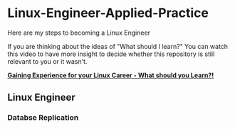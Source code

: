 # Linux-Engineer-Applied-Practice
Here are my steps to becoming a Linux Engineer

If you are thinking about the ideas of "What should I learn?" You can watch this video to have more insight to decide whether this repository is still relevant to you or it wasn't.

[**Gaining Experience for your Linux Career - What should you Learn?!**](https://www.youtube.com/watch?v=FaFITB2wuUQ)

## Linux Engineer

### Databse Replication